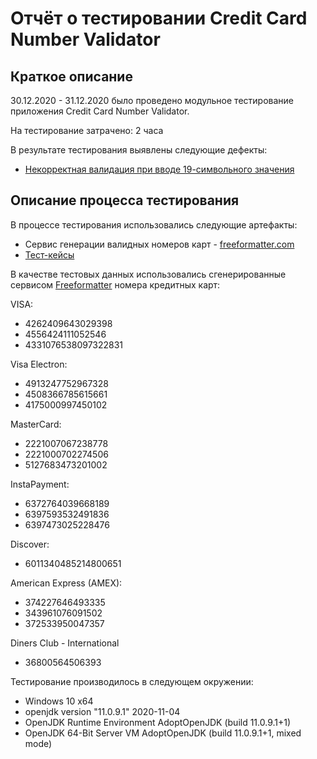 # Отчёт о тестировании Credit Card Number Validator

## Краткое описание

30.12.2020 - 31.12.2020 было проведено модульное тестирование приложения Credit Card Number Validator.

На тестирование затрачено: 2 часа

В результате тестирования выявлены следующие дефекты:
* [Некорректная валидация при вводе 19-символьного значения](https://github.com/richskiter/Javaqa1.2/issues/1)

## Описание процесса тестирования

В процессе тестирования использовались следующие артефакты:

* Сервис генерации валидных номеров карт - [freeformatter.com](https://www.freeformatter.com/credit-card-number-generator-validator.html)
* [Тест-кейсы](https://github.com/richskiter/Javaqa1.2/blob/master/test-cases.md)

В качестве тестовых данных использовались сгенерированные сервисом [Freeformatter](https://www.freeformatter.com/credit-card-number-generator-validator.html) номера кредитных карт:

VISA:
* 4262409643029398
* 4556424111052546
* 4331076538097322831

Visa Electron:
* 4913247752967328
* 4508366785615661
* 4175000997450102

MasterCard:
* 2221007067238778
* 2221000702274506
* 5127683473201002

InstaPayment:
* 6372764039668189
* 6397593532491836
* 6397473025228476

Discover:
* 6011340485214800651

American Express (AMEX):
* 374227646493335
* 343961076091502
* 372533950047357

Diners Club - International
* 36800564506393

Тестирование производилось в следующем окружении:
* Windows 10 x64
* openjdk version "11.0.9.1" 2020-11-04
* OpenJDK Runtime Environment AdoptOpenJDK (build 11.0.9.1+1)
* OpenJDK 64-Bit Server VM AdoptOpenJDK (build 11.0.9.1+1, mixed mode)

